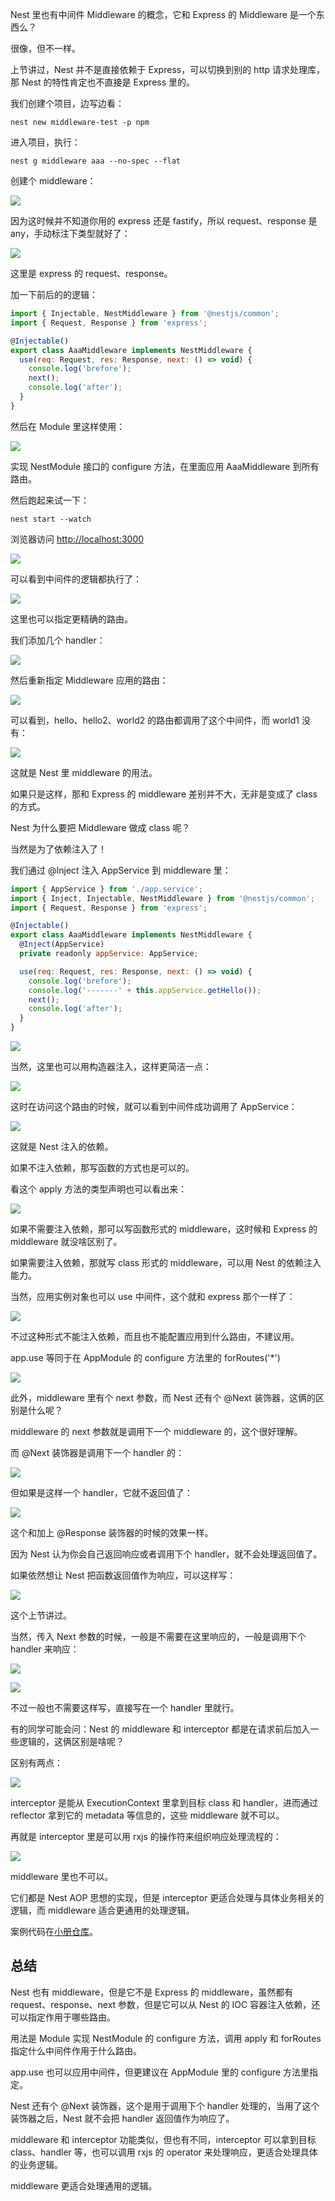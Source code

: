 ﻿Nest 里也有中间件 Middleware 的概念，它和 Express 的 Middleware 是一个东西么？

很像，但不一样。

上节讲过，Nest 并不是直接依赖于 Express，可以切换到别的 http 请求处理库，那 Nest 的特性肯定也不直接是 Express 里的。

我们创建个项目，边写边看：

    nest new middleware-test -p npm

进入项目，执行：

    nest g middleware aaa --no-spec --flat

创建个 middleware：

![](//liushuaiyang.oss-cn-shanghai.aliyuncs.com/nest-docs/image/第17章-1.png)

因为这时候并不知道你用的 express 还是 fastify，所以 request、response 是 any，手动标注下类型就好了：

![](//liushuaiyang.oss-cn-shanghai.aliyuncs.com/nest-docs/image/第17章-2.png)

这里是 express 的 request、response。

加一下前后的的逻辑：

```javascript
import { Injectable, NestMiddleware } from '@nestjs/common';
import { Request, Response } from 'express';

@Injectable()
export class AaaMiddleware implements NestMiddleware {
  use(req: Request, res: Response, next: () => void) {
    console.log('brefore');
    next();
    console.log('after');
  }
}
```

然后在 Module 里这样使用：

![](//liushuaiyang.oss-cn-shanghai.aliyuncs.com/nest-docs/image/第17章-3.png)

实现 NestModule 接口的 configure 方法，在里面应用 AaaMiddleware 到所有路由。

然后跑起来试一下：

    nest start --watch

浏览器访问 <http://localhost:3000>

![](//liushuaiyang.oss-cn-shanghai.aliyuncs.com/nest-docs/image/第17章-4.png)

可以看到中间件的逻辑都执行了：

![](//liushuaiyang.oss-cn-shanghai.aliyuncs.com/nest-docs/image/第17章-5.png)

这里也可以指定更精确的路由。

我们添加几个 handler：

![](//liushuaiyang.oss-cn-shanghai.aliyuncs.com/nest-docs/image/第17章-6.png)

然后重新指定 Middleware 应用的路由：

![](//liushuaiyang.oss-cn-shanghai.aliyuncs.com/nest-docs/image/第17章-7.png)

可以看到，hello、hello2、world2 的路由都调用了这个中间件，而 world1 没有：

![](//liushuaiyang.oss-cn-shanghai.aliyuncs.com/nest-docs/image/第17章-8.png)

这就是 Nest 里 middleware 的用法。

如果只是这样，那和 Express 的 middleware 差别并不大，无非是变成了 class 的方式。

Nest 为什么要把 Middleware 做成 class 呢？

当然是为了依赖注入了！

我们通过 @Inject 注入 AppService 到 middleware 里：

```javascript
import { AppService } from './app.service';
import { Inject, Injectable, NestMiddleware } from '@nestjs/common';
import { Request, Response } from 'express';

@Injectable()
export class AaaMiddleware implements NestMiddleware {
  @Inject(AppService)
  private readonly appService: AppService;

  use(req: Request, res: Response, next: () => void) {
    console.log('brefore');
    console.log('-------' + this.appService.getHello());
    next();
    console.log('after');
  }
}
```

![](//liushuaiyang.oss-cn-shanghai.aliyuncs.com/nest-docs/image/第17章-9.png)

当然，这里也可以用构造器注入，这样更简洁一点：

![](//liushuaiyang.oss-cn-shanghai.aliyuncs.com/nest-docs/image/第17章-10.png)

这时在访问这个路由的时候，就可以看到中间件成功调用了 AppService：

![](//liushuaiyang.oss-cn-shanghai.aliyuncs.com/nest-docs/image/第17章-11.png)

这就是 Nest 注入的依赖。

如果不注入依赖，那写函数的方式也是可以的。

看这个 apply 方法的类型声明也可以看出来：

![](//liushuaiyang.oss-cn-shanghai.aliyuncs.com/nest-docs/image/第17章-12.png)

如果不需要注入依赖，那可以写函数形式的 middleware，这时候和 Express 的 middleware 就没啥区别了。

如果需要注入依赖，那就写 class 形式的 middleware，可以用 Nest 的依赖注入能力。

当然，应用实例对象也可以 use 中间件，这个就和 express 那个一样了：

![](//liushuaiyang.oss-cn-shanghai.aliyuncs.com/nest-docs/image/第17章-13.png)

不过这种形式不能注入依赖，而且也不能配置应用到什么路由，不建议用。

app.use 等同于在 AppModule 的 configure 方法里的 forRoutes('\*')

![](//liushuaiyang.oss-cn-shanghai.aliyuncs.com/nest-docs/image/第17章-14.png)

此外，middleware 里有个 next 参数，而 Nest 还有个 @Next 装饰器，这俩的区别是什么呢？

middleware 的 next 参数就是调用下一个 middleware 的，这个很好理解。

而 @Next 装饰器是调用下一个 handler 的：

![](//liushuaiyang.oss-cn-shanghai.aliyuncs.com/nest-docs/image/第17章-15.png)

但如果是这样一个 handler，它就不返回值了：

![](//liushuaiyang.oss-cn-shanghai.aliyuncs.com/nest-docs/image/第17章-16.png)

这个和加上 @Response 装饰器的时候的效果一样。

因为 Nest 认为你会自己返回响应或者调用下个 handler，就不会处理返回值了。

如果依然想让 Nest 把函数返回值作为响应，可以这样写：

![](//liushuaiyang.oss-cn-shanghai.aliyuncs.com/nest-docs/image/第17章-17.png)

这个上节讲过。

当然，传入 Next 参数的时候，一般是不需要在这里响应的，一般是调用下个 handler 来响应：

![](//liushuaiyang.oss-cn-shanghai.aliyuncs.com/nest-docs/image/第17章-18.png)

![](//liushuaiyang.oss-cn-shanghai.aliyuncs.com/nest-docs/image/第17章-19.png)

不过一般也不需要这样写，直接写在一个 handler 里就行。

有的同学可能会问：Nest 的 middleware 和 interceptor 都是在请求前后加入一些逻辑的，这俩区别是啥呢？

区别有两点：

![](//liushuaiyang.oss-cn-shanghai.aliyuncs.com/nest-docs/image/第17章-20.png)

interceptor 是能从 ExecutionContext 里拿到目标 class 和 handler，进而通过 reflector 拿到它的 metadata 等信息的，这些 middleware 就不可以。

再就是 interceptor 里是可以用 rxjs 的操作符来组织响应处理流程的：

![](//liushuaiyang.oss-cn-shanghai.aliyuncs.com/nest-docs/image/第17章-21.png)

middleware 里也不可以。

它们都是 Nest AOP 思想的实现，但是 interceptor 更适合处理与具体业务相关的逻辑，而 middleware 适合更通用的处理逻辑。

案例代码在[小册仓库](https://github.com/QuarkGluonPlasma/nestjs-course-code/tree/main/midleware-test)。

## 总结

Nest 也有 middleware，但是它不是 Express 的 middleware，虽然都有 request、response、next 参数，但是它可以从 Nest 的 IOC 容器注入依赖，还可以指定作用于哪些路由。

用法是 Module 实现 NestModule 的 configure 方法，调用 apply 和 forRoutes 指定什么中间件作用于什么路由。

app.use 也可以应用中间件，但更建议在 AppModule 里的 configure 方法里指定。

Nest 还有个 @Next 装饰器，这个是用于调用下个 handler 处理的，当用了这个装饰器之后，Nest 就不会把 handler 返回值作为响应了。

middleware 和 interceptor 功能类似，但也有不同，interceptor 可以拿到目标 class、handler 等，也可以调用 rxjs 的 operator 来处理响应，更适合处理具体的业务逻辑。

middleware 更适合处理通用的逻辑。
